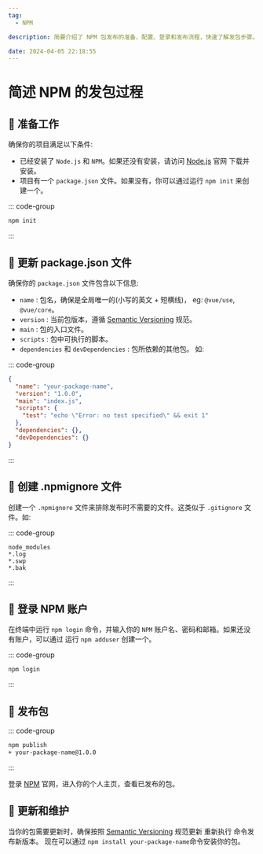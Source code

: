 ```yaml
---
tag:
  - NPM

description: 简要介绍了 NPM 包发布的准备、配置、登录和发布流程，快速了解发包步骤。

date: 2024-04-05 22:18:55
---
```


# 简述 NPM 的发包过程

## 🔑 准备工作

确保你的项目满足以下条件:

- 已经安装了 `Node.js` 和 `NPM`。如果还没有安装，请访问 [Node.js](https://nodejs.org/en) 官网 下载并安装。
- 项目有一个 `package.json` 文件。如果没有，你可以通过运行 `npm init` 来创建一个。

::: code-group

```bash
npm init
```

:::

## 🔑 更新 package.json 文件

确保你的 `package.json` 文件包含以下信息:

- `name` : 包名，确保是全局唯一的(小写的英文 + 短横线)， eg: `@vue/use`,` @vue/core`。
- `version` : 当前包版本，遵循 [Semantic Versioning](https://semver.org/) 规范。
- `main` : 包的入口文件。
- `scripts` : 包中可执行的脚本。
- `dependencies` 和 `devDependencies` : 包所依赖的其他包。 如:

::: code-group

```json [package.json]
{
  "name": "your-package-name",
  "version": "1.0.0",
  "main": "index.js",
  "scripts": {
    "test": "echo \"Error: no test specified\" && exit 1"
  },
  "dependencies": {},
  "devDependencies": {}
}
```

:::

## 🔑 创建 .npmignore 文件

创建一个 `.npmignore` 文件来排除发布时不需要的文件。这类似于 `.gitignore` 文件。如:

::: code-group

```ignore [.npmignore]
node_modules
*.log
*.swp
*.bak
```

:::

## 🔑 登录 NPM 账户

在终端中运行 `npm login` 命令，并输入你的 `NPM` 账户名、密码和邮箱。如果还没有账户，可以通过 运行 `npm adduser` 创建一个。

::: code-group

```bash
npm login
```

:::

## 🔑 发布包

::: code-group

```bash
npm publish
+ your-package-name@1.0.0
```

:::

登录 [NPM](https://www.npmjs.com/) 官网，进入你的个人主页，查看已发布的包。

## 🔑 更新和维护

当你的包需要更新时，确保按照 [Semantic Versioning](https://semver.org/) 规范更新 重新执行 命令发布新版本。
现在可以通过 `npm install your-package-name`命令安装你的包。
